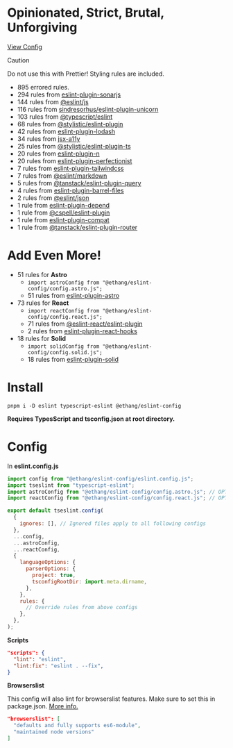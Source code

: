# Opinionated, Strict, Brutal, Unforgiving

[View Config](https://eslint-config-ethang.pages.dev/rules)

> [!CAUTION]
> Do not use this with Prettier! Styling rules are included.

- 895 errored rules.
- 294 rules from [eslint-plugin-sonarjs](https://github.com/SonarSource/SonarJS/blob/master/packages/jsts/src/rules/README.md)
- 144 rules from [@eslint/js](https://github.com/eslint/eslint/tree/main/packages/js)
- 116 rules from [sindresorhus/eslint-plugin-unicorn](https://github.com/sindresorhus/eslint-plugin-unicorn)
- 103 rules from [@typescript/eslint](https://github.com/typescript-eslint/typescript-eslint)
- 68 rules from [@stylistic/eslint-plugin](https://eslint.style/)
- 42 rules from [eslint-plugin-lodash](https://github.com/wix-incubator/eslint-plugin-lodash)
- 34 rules from [jsx-a11y](https://github.com/jsx-eslint/eslint-plugin-jsx-a11y)
- 25 rules from [@stylistic/eslint-plugin-ts](https://eslint.style/)
- 20 rules from [eslint-plugin-n](https://github.com/eslint-community/eslint-plugin-n)
- 20 rules from [eslint-plugin-perfectionist](https://github.com/azat-io/eslint-plugin-perfectionist)
- 7 rules from [eslint-plugin-tailwindcss](https://github.com/francoismassart/eslint-plugin-tailwindcss)
- 7 rules from [@eslint/markdown](https://github.com/eslint/markdown)
- 5 rules from [@tanstack/eslint-plugin-query](https://tanstack.com/query/latest/docs/eslint/eslint-plugin-query)
- 4 rules from [eslint-plugin-barrel-files](https://github.com/thepassle/eslint-plugin-barrel-files)
- 2 rules from [@eslint/json](https://github.com/eslint/json)
- 1 rule from [eslint-plugin-depend](https://github.com/es-tooling/eslint-plugin-depend/tree/main)
- 1 rule from [@cspell/eslint-plugin](https://github.com/streetsidesoftware/cspell/tree/main/packages/cspell-eslint-plugin)
- 1 rule from [eslint-plugin-compat](https://github.com/amilajack/eslint-plugin-compat)
- 1 rule from [@tanstack/eslint-plugin-router](https://tanstack.com/router/latest/docs/eslint/eslint-plugin-router)

# Add Even More!

- 51 rules for **Astro**
  - `import astroConfig from "@ethang/eslint-config/config.astro.js";`
  - 51 rules from [eslint-plugin-astro](https://github.com/ota-meshi/eslint-plugin-astro)
- 73 rules for **React**
  - `import reactConfig from "@ethang/eslint-config/config.react.js";`
  - 71 rules from [@eslint-react/eslint-plugin](https://eslint-react.xyz/)
  - 2 rules from [eslint-plugin-react-hooks](https://github.com/facebook/react/tree/main/packages/eslint-plugin-react-hooks)
- 18 rules for **Solid**
  - `import solidConfig from "@ethang/eslint-config/config.solid.js";`
  - 18 rules from [eslint-plugin-solid](https://github.com/solidjs-community/eslint-plugin-solid)

# Install

`pnpm i -D eslint typescript-eslint @ethang/eslint-config`

**Requires TypesScript and tsconfig.json at root directory.**

# Config

In **eslint.config.js**

```js
import config from "@ethang/eslint-config/eslint.config.js";
import tseslint from "typescript-eslint";
import astroConfig from "@ethang/eslint-config/config.astro.js"; // OPTIONAL
import reactConfig from "@ethang/eslint-config/config.react.js"; // OPTIONAL

export default tseslint.config(
  {
    ignores: [], // Ignored files apply to all following configs
  },
  ...config,
  ...astroConfig,
  ...reactConfig,
  {
    languageOptions: {
      parserOptions: {
        project: true,
        tsconfigRootDir: import.meta.dirname,
      },
    },
    rules: {
      // Override rules from above configs
    },
  },
);
```

**Scripts**

```json
"scripts": {
  "lint": "eslint",
  "lint:fix": "eslint . --fix",
}
```

**Browserslist**

This config will also lint for browserslist features. Make sure to set this in package.json. [More info.](https://github.com/browserslist/browserslist)

```json
"browserslist": [
  "defaults and fully supports es6-module",
  "maintained node versions"
]
```
